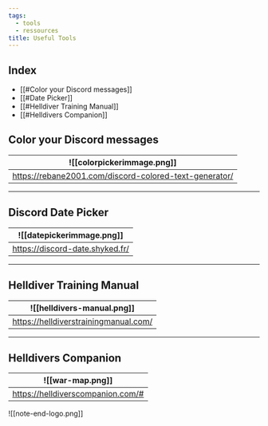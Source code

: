 ```yaml
---
tags:
  - tools
  - ressources
title: Useful Tools
---
```

## Index
- [[#Color your Discord messages]]
- [[#Date Picker]]
- [[#Helldiver Training Manual]]
- [[#Helldivers Companion]]

## Color your Discord messages

| ![[colorpickerimmage.png]]                             |
| ------------------------------------------------------ |
| https://rebane2001.com/discord-colored-text-generator/ |
***
## Discord Date Picker

| ![[datepickerimmage.png]]       |
| ------------------------------- |
| https://discord-date.shyked.fr/ |
***
## Helldiver Training Manual

| ![[helldivers-manual.png]]            |
| ------------------------------------- |
| https://helldiverstrainingmanual.com/ |
***
## Helldivers Companion

| ![[war-map.png]] |
| ------------------------------------ |
| https://helldiverscompanion.com/#    |





![[note-end-logo.png]]